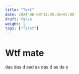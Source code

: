 ```yaml
---
title: "Test"
date: 2024-06-09T11:39:36+02:00
draft: false
weight: 1
tags: ["first"]
---
```

# Wtf mate
das
das
d
asd
as
das
d
as
da
s
